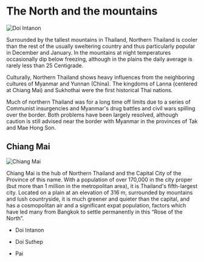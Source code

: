 
# The North and the mountains

![Doi Intanon](https://upload.wikimedia.org/wikipedia/commons/thumb/1/17/Naphamethinidon%2C_Naphaphonphumisiri_near_summit_of_Doi_Inthanon.jpg/1024px-Naphamethinidon%2C_Naphaphonphumisiri_near_summit_of_Doi_Inthanon.jpg)

Surrounded by the tallest mountains in Thailand, Northern Thailand is cooler than the rest of the usually sweltering country and thus particularly popular in December and January. In the mountains at night temperatures occasionally dip below freezing, although in the plains the daily average is rarely less than 25 Centigrade.

Culturally, Northern Thailand shows heavy influences from the neighboring cultures of Myanmar and Yunnan (China). The kingdoms of Lanna (centered at Chiang Mai) and Sukhothai were the first historical Thai nations.

Much of northern Thailand was for a long time off limits due to a series of Communist insurgencies and Myanmar's drug battles and civil wars spilling over the border. Both problems have been largely resolved, although caution is still advised near the border with Myanmar in the provinces of Tak and Mae Hong Son.

## Chiang Mai <WishWidget	country="TH"	city="Chiang Mai"	picture="https://wikitravel.org/upload/shared//4/46/Chiang_Mai_Banner.jpg"></WishWidget>

![Chiang Mai](https://wikitravel.org/upload/shared//4/46/Chiang_Mai_Banner.jpg)

Chiang Mai is the hub of Northern Thailand and the Capital City of the Province of this name. With a population of over 170,000 in the city proper (but more than 1 million in the metropolitan area), it is Thailand's fifth-largest city. Located on a plain at an elevation of 316 m, surrounded by mountains and lush countryside, it is much greener and quieter than the capital, and has a cosmopolitan air and a significant expat population, factors which have led many from Bangkok to settle permanently in this “Rose of the North”.

- Doi Intanon <WishWidget	country="TH" city="Chiang Mai" activity="Doi Intanon"></WishWidget>

- Doi Suthep <WishWidget country="TH"	city="Chiang Mai"	activity="Doi Suthep"></WishWidget>

- Pai <WishWidget	country="TH"	city="Pai"	picture="https://wikitravel.org/upload/shared//thumb/e/ec/Huai_Nam_Dang_National_Park.jpg/300px-Huai_Nam_Dang_National_Park.jpg"></WishWidget>
